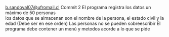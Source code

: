 b.sandoval07@ufromail.cl 
Commit 2
El programa registra los datos un máximo de 50 personas  
los datos que se almacenan son el nombre de la persona, el estado civil y la edad (Debe ser en ese orden)
Las personas no se pueden sobreescribir
El programa debe contener un menú y metodos acorde a lo que se pide